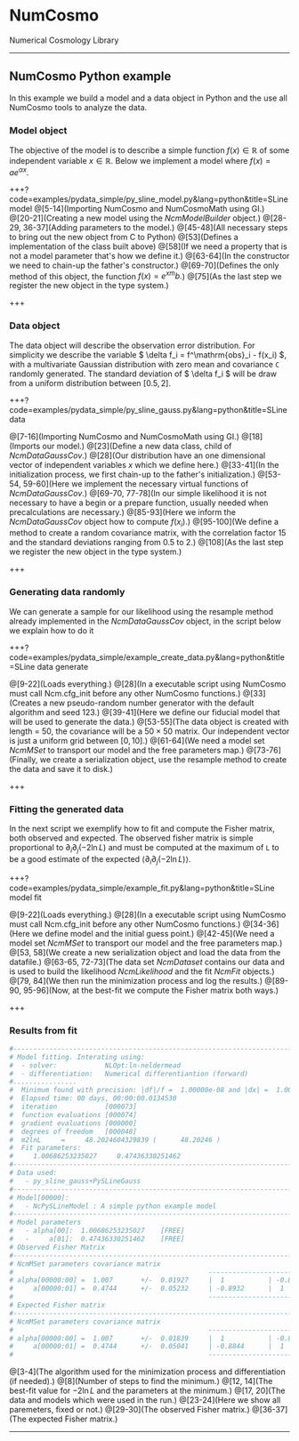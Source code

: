 # NumCosmo 

Numerical Cosmology Library

---

## NumCosmo Python example

In this example we build a model and a data object in Python and the use all NumCosmo
tools to analyze the data.

### Model object

The objective of the model is to describe a simple function $f(x) \in \mathbb{R}$ of some 
independent variable $x \in \mathbb{R}$. Below we implement a model where $f(x) = a e^{\alpha x}$.

+++?code=examples/pydata_simple/py_sline_model.py&lang=python&title=SLine model
@[5-14](Importing NumCosmo and NumCosmoMath using GI.)
@[20-21](Creating a new model using the *NcmModelBuilder* object.)
@[28-29, 36-37](Adding parameters to the model.)
@[45-48](All necessary steps to bring out the new object from C to Python)
@[53](Defines a implementation of the class built above)
@[58](If we need a property that is not a model parameter that's how we define it.)
@[63-64](In the constructor we need to chain-up the father's constructor.)
@[69-70](Defines the only method of this object, the function $f(x) = e^{x m}b.$)
@[75](As the last step we register the new object in the type system.)

+++

### Data object

The data object will describe the observation error distribution. For simplicity we describe 
the variable $ \delta f_i = f^\mathrm{obs}_i - f(x_i) $, with a multivariate Gaussian distribution with zero 
mean and covariance `C` randomly generated. The standard deviation of $ \delta f_i $ will 
be draw from a uniform distribution between $[0.5, 2]$.

+++?code=examples/pydata_simple/py_sline_gauss.py&lang=python&title=SLine data

@[7-16](Importing NumCosmo and NumCosmoMath using GI.)
@[18](Imports our model.)
@[23](Define a new data class, child of *NcmDataGaussCov*.)
@[28](Our distribution have an one dimensional vector of independent variables $x$ which we define here.)
@[33-41](In the initialization process, we first chain-up to the father's initialization.)
@[53-54, 59-60](Here we implement the necessary virtual functions of *NcmDataGaussCov*.)
@[69-70, 77-78](In our simple likelihood it is not necessary to have a begin or a prepare function, usually needed when precalculations are necessary.)
@[85-93](Here we inform the *NcmDataGaussCov* object how to compute $f(x_i)$.)
@[95-100](We define a method to create a random covariance matrix, with the correlation factor 15 and the standard deviations ranging from 0.5 to 2.)
@[108](As the last step we register the new object in the type system.)

+++

### Generating data randomly

We can generate a sample for our likelihood using the resample method already 
implemented in the *NcmDataGaussCov* object, in the script below we explain how
to do it

+++?code=examples/pydata_simple/example_create_data.py&lang=python&title=SLine data generate

@[9-22](Loads everything.)
@[28](In a executable script using NumCosmo must call Ncm.cfg_init before any other NumCosmo functions.)
@[33](Creates a new pseudo-random number generator with the default algorithm and seed 123.)
@[39-41](Here we define our fiducial model that will be used to generate the data.)
@[53-55](The data object is created with length = $50$, the covariance will be a $50\times50$ matrix. Our independent vector is just a uniform grid between $[0, 10]$.)
@[61-64](We need a model set *NcmMSet* to transport our model and the free parameters map.)
@[73-76](Finally, we create a serialization object, use the resample method to create the data and save it to disk.)

+++

### Fitting the generated data

In the next script we exemplify how to fit and compute the Fisher matrix, both observed and expected.
The observed fisher matrix is simple proportional to $\partial_i\partial_j(-2\ln L)$
and must be computed at the maximum of `L` to be a good estimate of the expected 
$\langle\partial_i\partial_j(-2\ln L)\rangle$.

+++?code=examples/pydata_simple/example_fit.py&lang=python&title=SLine model fit

@[9-22](Loads everything.)
@[28](In a executable script using NumCosmo must call Ncm.cfg_init before any other NumCosmo functions.)
@[34-36](Here we define model and the initial guess point.)
@[42-45](We need a model set *NcmMSet* to transport our model and the free parameters map.)
@[53, 58](We create a new serialization object and load the data from the datafile.)
@[63-65, 72-73](The data set *NcmDataset* contains our data and is used to build the likelihood *NcmLikelihood* and the fit *NcmFit* objects.)
@[79, 84](We then run the minimization process and log the results.)
@[89-90, 95-96](Now, at the best-fit we compute the Fisher matrix both ways.)

+++

### Results from fit

```bash
#----------------------------------------------------------------------------------
# Model fitting. Interating using:
#  - solver:            NLOpt:ln-neldermead
#  - differentiation:   Numerical differentiantion (forward)
#................
#  Minimum found with precision: |df|/f =  1.00000e-08 and |dx| =  1.00000e-05
#  Elapsed time: 00 days, 00:00:00.0134530
#  iteration            [000073]
#  function evaluations [000074]
#  gradient evaluations [000000]
#  degrees of freedom   [000048]
#  m2lnL     =     48.2024604329839 (      48.20246 )
#  Fit parameters:
#     1.00686253235027     0.47436330251462
#----------------------------------------------------------------------------------
# Data used:
#   - py_sline_gauss+PySLineGauss
#----------------------------------------------------------------------------------
# Model[00000]:
#   - NcPySLineModel : A simple python example model
#----------------------------------------------------------------------------------
# Model parameters
#   - alpha[00]:  1.00686253235027    [FREE]
#   -     a[01]:  0.47436330251462    [FREE]
# Observed Fisher Matrix
#----------------------------------------------------------------------------------
# NcmMSet parameters covariance matrix
#                                                 -------------------------------
# alpha[00000:00] =  1.007       +/-  0.01927     |  1           | -0.8932      |
#     a[00000:01] =  0.4744      +/-  0.05232     | -0.8932      |  1           |
#                                                 -------------------------------
# Expected Fisher matrix
#----------------------------------------------------------------------------------
# NcmMSet parameters covariance matrix
#                                                 -------------------------------
# alpha[00000:00] =  1.007       +/-  0.01839     |  1           | -0.8844      |
#     a[00000:01] =  0.4744      +/-  0.05041     | -0.8844      |  1           |
#                                                 -------------------------------
```
@[3-4](The algorithm used for the minimization process and differentiation (if needed).)
@[8](Number of steps to find the minimum.)
@[12, 14](The best-fit value for $-2\ln L$ and the parameters at the minimum.)
@[17, 20](The data and models which were used in the run.)
@[23-24](Here we show all paremeters, fixed or not.)
@[29-30](The observed Fisher matrix.)
@[36-37](The expected Fisher matrix.)

---
























